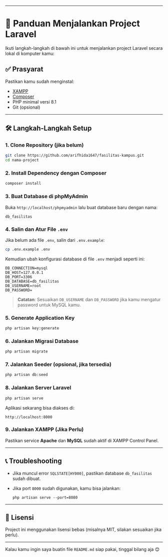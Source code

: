 
---

# 🚀 Panduan Menjalankan Project Laravel

Ikuti langkah-langkah di bawah ini untuk menjalankan project Laravel secara lokal di komputer kamu:

## ✅ Prasyarat

Pastikan kamu sudah menginstal:

* [XAMPP](https://www.apachefriends.org/)
* [Composer](https://getcomposer.org/)
* PHP minimal versi 8.1
* Git (opsional)

---

## 🛠️ Langkah-Langkah Setup

### 1. Clone Repository (jika belum)

```bash
git clone https://github.com/arifhida1647/fasilitas-kampus.git
cd nama-project
```

### 2. Install Dependency dengan Composer

```bash
composer install
```

### 3. Buat Database di phpMyAdmin

Buka `http://localhost/phpmyadmin` lalu buat database baru dengan nama:

```
db_fasilitas
```

### 4. Salin dan Atur File `.env`

Jika belum ada file `.env`, salin dari `.env.example`:

```bash
cp .env.example .env
```

Kemudian ubah konfigurasi database di file `.env` menjadi seperti ini:

```
DB_CONNECTION=mysql
DB_HOST=127.0.0.1
DB_PORT=3306
DB_DATABASE=db_fasilitas
DB_USERNAME=root
DB_PASSWORD=
```

> **Catatan**: Sesuaikan `DB_USERNAME` dan `DB_PASSWORD` jika kamu mengatur password untuk MySQL kamu.

### 5. Generate Application Key

```bash
php artisan key:generate
```

### 6. Jalankan Migrasi Database

```bash
php artisan migrate
```

### 7. Jalankan Seeder (opsional, jika tersedia)

```bash
php artisan db:seed
```

### 8. Jalankan Server Laravel

```bash
php artisan serve
```

Aplikasi sekarang bisa diakses di:

```
http://localhost:8000
```

### 9. Jalankan XAMPP (Jika Perlu)

Pastikan service **Apache** dan **MySQL** sudah aktif di XAMPP Control Panel.

---

## 📞 Troubleshooting

* Jika muncul error `SQLSTATE[HY000]`, pastikan database `db_fasilitas` sudah dibuat.
* Jika port `8000` sudah digunakan, kamu bisa jalankan:

  ```
  php artisan serve --port=8080
  ```

---

## 📄 Lisensi

Project ini menggunakan lisensi bebas (misalnya MIT, silakan sesuaikan jika perlu).

---

Kalau kamu ingin saya buatin file `README.md` siap pakai, tinggal bilang aja 😊
